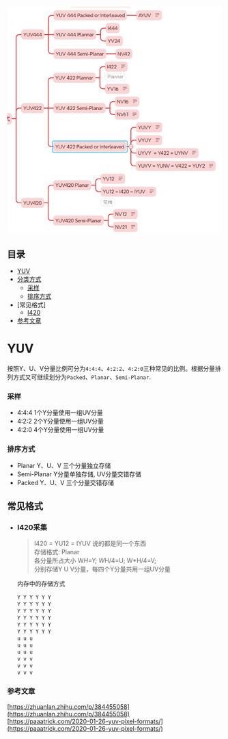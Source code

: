 ![脑图](./Resouces/nt.png)

## 目录
*   [YUV](#yuv)
*   [分类方式]()
    *   [采样](#采样)
    *   [排序方式](#排序方式)
*   [常见格式]
    *   [I420](#i420采集)
*   [参考文章](#参考文章)

# YUV
按照Y、U、V分量比例可分为`4:4:4`、`4:2:2`、`4:2:0`三种常见的比例。根据分量排列方式又可继续划分为`Packed`、`Planar`、`Semi-Planar`. 

### 采样
-   4:4:4 1个Y分量使用一组UV分量
-   4:2:2 2个Y分量使用一组UV分量
-   4:2:0 4个Y分量使用一组UV分量

### 排序方式
-   Planar Y、U、V 三个分量独立存储
-   Semi-Planar Y分量单独存储, UV分量交错存储
-   Packed Y、U、V 三个分量交错存储

## 常见格式
-   ### I420采集
    > I420 = YU12 = IYUV 说的都是同一个东西  
    > 存储格式: Planar  
    > 各分量所占大小 W*H=Y; W*H/4=U; W*H/4=V;  
    > 分别存储Y U V分量，每四个Y分量共用一组UV分量

    内存中的存储方式
    ```
    Y Y Y Y Y Y
    Y Y Y Y Y Y
    Y Y Y Y Y Y
    Y Y Y Y Y Y
    Y Y Y Y Y Y
    Y Y Y Y Y Y
    u u u
    u u u
    u u u
    v v v
    v v v
    v v v
    ```

### 参考文章
[https://zhuanlan.zhihu.com/p/384455058](https://zhuanlan.zhihu.com/p/384455058)  
[https://paaatrick.com/2020-01-26-yuv-pixel-formats/](https://paaatrick.com/2020-01-26-yuv-pixel-formats/)